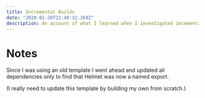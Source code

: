 ```yaml
---
title: Incremental Builds
date: "2020-01-28T22:40:32.169Z"
description: An account of what I learned when I investigated incemental builds.
---
```


# Notes

Since I was using an old template I went ahead and updated all dependencies only to find that Helmet was now a named export.

(I really need to update this template by building my own from scratch.)